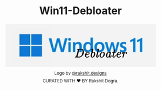 <h1 align="center">Win11-Debloater</h1>
<p align="center">
  <a href="https://github.com/rakshitdogra/Win11-Debloater"><img src="Untitled.png" alt="Logo"></img></a>
  <br/>
  <sub>Logo by <a href="https://www.instagram.com/rakshit.designs/">@rakshit.designs</a></sub>
  </br>
  <sub>CURATED WITH ❤️ BY Rakshit Dogra.</sub>
</p>
